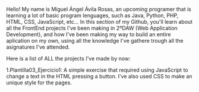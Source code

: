 Hello! My name is Miguel Ángel Ávila Rosas, an upcoming programer that is learning a lot of basic program lenguages, such as Java, Python, PHP, HTML, CSS, JavaScript, etc...
In this section of my Github, you'll learn about all the FrontEnd projects I've been making in 2ºDAW (Web Application Development), and how I've been making my way to
build an entire aplication on my own, using all the knowledge I've gathere trough all the asignatures I've attended.

Here is a list of ALL the projects I've made by now:

1.Plantilla03_Ejercicio1: A simple exercise that required using JavaScript to change a text in the HTML pressing a button. I've also used CSS to make an unique style for the pages.
